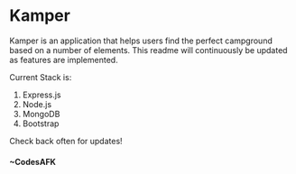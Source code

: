 # Kamper

Kamper is an application that helps users find the perfect campground
based on a number of elements.  This readme will continuously be updated
as features are implemented.  

Current Stack is:

1.  Express.js
2.  Node.js
3.  MongoDB
4.  Bootstrap

Check back often for updates!

#### ~CodesAFK